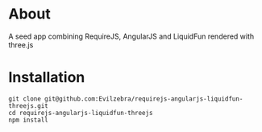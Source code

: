 # About
A seed app combining RequireJS, AngularJS and LiquidFun rendered with three.js

# Installation
    git clone git@github.com:Evilzebra/requirejs-angularjs-liquidfun-threejs.git
    cd requirejs-angularjs-liquidfun-threejs
    npm install
